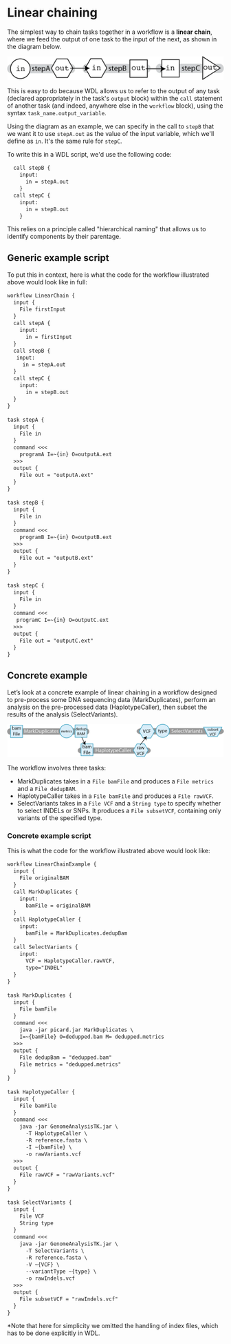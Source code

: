 # Linear chaining
The simplest way to chain tasks together in a workflow is a **linear chain**, where we feed the output of one task to the input of the next, as shown in the diagram below.

![diagram of linear chaining. Input goes through stepA and generates output which is then used as input in stepB, which generates output that is used as input in StepC](./images/linear_chaining.png)

This is easy to do because WDL allows us to refer to the output of any task (declared appropriately in the task's `output` block) within the `call` statement of another task (and indeed, anywhere else in the `workflow` block), using the syntax `task_name.output_variable`. 

Using the diagram as an example, we can specify in the call to `stepB` that we want it to use `stepA.out` as the value of the input variable, which we'll define as `in`.  It's the same rule for `stepC`.

To write this in a WDL script, we'd use the following code:

```wdl
  call stepB { 
    input: 
      in = stepA.out
    }
  call stepC {
    input: 
      in = stepB.out
    }
```

This relies on a principle called "hierarchical naming" that allows us to identify components by their parentage.

## Generic example script

To put this in context, here is what the code for the workflow illustrated above would look like in full:

```wdl
workflow LinearChain {
  input {
    File firstInput
  }
  call stepA { 
    input: 
      in = firstInput
  }
  call stepB {
   input:
     in = stepA.out
  }
  call stepC { 
    input: 
      in = stepB.out
  }
}

task stepA {
  input {
    File in
  }
  command <<<
    programA I=~{in} O=outputA.ext
  >>>
  output { 
    File out = "outputA.ext"
  }
}

task stepB {
  input {
    File in
  }
  command <<<
    programB I=~{in} O=outputB.ext
  >>>
  output { 
    File out = "outputB.ext"
  }
}

task stepC {
  input {
    File in
  }
  command <<<
   programC I=~{in} O=outputC.ext
  >>>
  output { 
    File out = "outputC.ext" 
  }
}
```

## Concrete example

Let’s look at a concrete example of linear chaining in a workflow designed to pre-process some DNA sequencing data (MarkDuplicates), perform an analysis on the pre-processed data (HaplotypeCaller), then subset the results of the analysis (SelectVariants).

![GATK_linear_chaining.png](./images/GATK_linear_chaining.png)

The workflow involves three tasks:

* MarkDuplicates takes in a `File bamFile` and produces a `File metrics` and a `File dedupBAM`.
* HaplotypeCaller takes in a `File bamFile` and produces a `File rawVCF`.
* SelectVariants takes in a `File VCF` and a `String type` to specify whether to select INDELs or SNPs. It produces a `File subsetVCF`, containing only variants of the specified type.

### Concrete example script

This is what the code for the workflow illustrated above would look like:
```wdl
workflow LinearChainExample {
  input {
    File originalBAM
  }
  call MarkDuplicates { 
    input: 
      bamFile = originalBAM 
  }
  call HaplotypeCaller { 
    input: 
      bamFile = MarkDuplicates.dedupBam 
  }
  call SelectVariants { 
    input: 
      VCF = HaplotypeCaller.rawVCF, 
      type="INDEL" 
  }
}

task MarkDuplicates {
  input {
    File bamFile
  }
  command <<<
    java -jar picard.jar MarkDuplicates \
    I=~{bamFile} O=dedupped.bam M= dedupped.metrics
  >>>
  output {
    File dedupBam = "dedupped.bam"
    File metrics = "dedupped.metrics"
  }
}

task HaplotypeCaller {
  input {
    File bamFile
  }
  command <<<
    java -jar GenomeAnalysisTK.jar \
      -T HaplotypeCaller \
      -R reference.fasta \
      -I ~{bamFile} \
      -o rawVariants.vcf
  >>>
  output {
    File rawVCF = "rawVariants.vcf"
  }
}

task SelectVariants {
  input {
    File VCF
    String type
  }
  command <<<
    java -jar GenomeAnalysisTK.jar \
      -T SelectVariants \
      -R reference.fasta \
      -V ~{VCF} \
      --variantType ~{type} \
      -o rawIndels.vcf
  >>>
  output {
    File subsetVCF = "rawIndels.vcf"
  }
}
```

*Note that here for simplicity we omitted the handling of index files, which has to be done explicitly in WDL. 